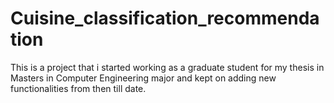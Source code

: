 # Cuisine_classification_recommendation
This is a project that i started working as a graduate student for my thesis in Masters in Computer Engineering major and kept on adding new functionalities from then till date.
